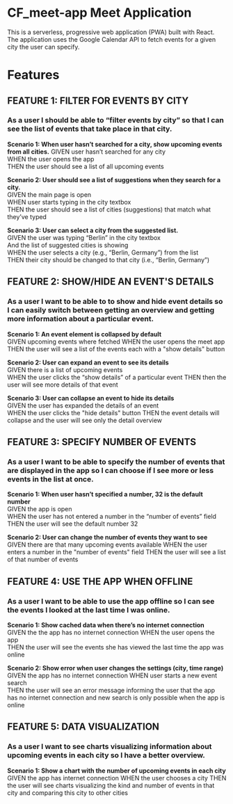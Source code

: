 # CF_meet-app Meet Application

This is a serverless, progressive web application (PWA) built with React. The application uses the Google Calendar API to fetch events for a given city the user can specify.

# Features
## FEATURE 1: FILTER FOR EVENTS BY CITY

### As a user I should be able to “filter events by city” so that I can see the list of events that take place in that city.

**Scenario 1: When user hasn’t searched for a city, show upcoming events from all cities.**
GIVEN user hasn’t searched for any city  
WHEN the user opens the app  
THEN the user should see a list of all upcoming events

**Scenario 2: User should see a list of suggestions when they search for a city.**  
GIVEN the main page is open  
WHEN user starts typing in the city textbox  
THEN the user should see a list of cities (suggestions) that match what they’ve typed

**Scenario 3: User can select a city from the suggested list.**  
GIVEN the user was typing “Berlin” in the city textbox  
And the list of suggested cities is showing  
WHEN the user selects a city (e.g., “Berlin, Germany”) from the list  
THEN their city should be changed to that city (i.e., “Berlin, Germany”)

## FEATURE 2: SHOW/HIDE AN EVENT'S DETAILS

### As a user I want to be able to to show and hide event details so I can easily switch between getting an overview and getting more information about a particular event.

**Scenario 1: An event element is collapsed by default**  
GIVEN upcoming events where fetched
WHEN the user opens the meet app  
THEN the user will see a list of the events each with a "show details" button

**Scenario 2: User can expand an event to see its details**  
GIVEN there is a list of upcoming events  
WHEN the user clicks the “show details” of a particular event
THEN then the user will see more details of that event

**Scenario 3: User can collapse an event to hide its details**  
GIVEN the user has expanded the details of an event  
WHEN the user clicks the "hide details" button
THEN the event details will collapse and the user will see only the detail overview

## FEATURE 3: SPECIFY NUMBER OF EVENTS

### As a user I want to be able to specify the number of events that are displayed in the app so I can choose if I see more or less events in the list at once.

**Scenario 1: When user hasn’t specified a number, 32 is the default number**  
GIVEN the app is open  
WHEN the user has not entered a number in the “number of events” field  
THEN the user will see the default number 32

**Scenario 2: User can change the number of events they want to see**  
GIVEN there are that many upcoming events available 
WHEN the user enters a number in the "number of events" field 
THEN the user will see a list of that number of events

## FEATURE 4: USE THE APP WHEN OFFLINE

### As a user I want to be able to use the app offline so I can see the events I looked at the last time I was online.

**Scenario 1: Show cached data when there’s no internet connection**  
GIVEN the the app has no internet connection
WHEN the user opens the app  
THEN the user will see the events she has viewed the last time the app was online

**Scenario 2: Show error when user changes the settings (city, time range)**  
GIVEN the app has no internet connection
WHEN user starts a new event search   
THEN the user will see an error message informing the user that the app has no internet connection and new search is only possible when the app is online

## FEATURE 5: DATA VISUALIZATION

### As a user I want to see charts visualizing information about upcoming events in each city so I have a better overview.

**Scenario 1: Show a chart with the number of upcoming events in each city**  
GIVEN the app has internet connection 
WHEN the user chooses a city
THEN the user will see charts visualizing the kind and number of events in that city and comparing this city to other cities